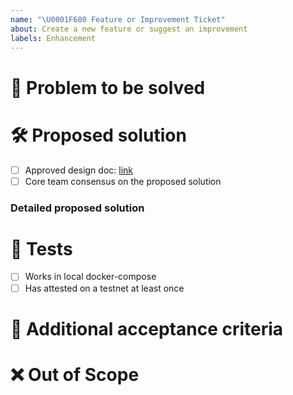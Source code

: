 ```yaml
---
name: "\U0001F680 Feature or Improvement Ticket"
about: Create a new feature or suggest an improvement
labels: Enhancement
---
```


# 🎯 Problem to be solved

<!--Describe in detail the problem to be solved by this feature/enhancement and why it is important. -->

# 🛠️ Proposed solution

- [ ] Approved design doc: [link](*url*)
- [ ] Core team consensus on the proposed solution

### Detailed proposed solution
<!--Describe the solution to be implemented-->

# 🧪 Tests

<!--Delete any irrelevant item and add other mandatory tests that should be passing-->

- [ ] Works in local docker-compose
- [ ] Has attested on a testnet at least once

# 👐 Additional acceptance criteria

<!--List any additional acceptance criteria for this issue to be marked as closed.-->

# ❌ Out of Scope

<!--If there is anything to highlight as out of scope for this issue, please outline it here.-->

<!--# ✅ Issue Creation Checklist

Delete this section once you have validated that this ticket is
- [ ] Feasible: it can be completed in one sprint (2 weeks) by a single person, otherwise split the ticket into multiple issues
- [ ] Actionable: any contributor must be able to determine immediately what needs to be done to complete the ticket
- [ ] Clear: all contributors have a shared understanding of what it means
- [ ] Testable: there is an effective way to determine if the functionality works as expected -->
